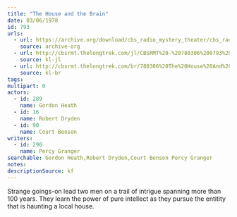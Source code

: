 ```yaml
---
title: "The House and the Brain"
date: 03/06/1978
id: 793
urls: 
  - url: https://archive.org/download/cbs_radio_mystery_theater/cbs_radio_mystery_theater-0751-0800.zip/cbs_radio_mystery_theater-0751-0800%2Fcbsrmt_0793_the_house_and_the_brain.mp3
    source: archive-org
  - url: http://cbsrmt.thelongtrek.com/jl/CBSRMT%20-%20780306%200793%20The%20House%20And%20The%20Brain_jl.mp3
    source: kl-jl
  - url: http://cbsrmt.thelongtrek.com/br/780306%20The%20House%20And%20The%20Brain%20-%20WBBM.mp3
    source: kl-br
tags: 
multipart: 0
actors:  
  - id: 289
    name: Gordon Heath  
  - id: 16
    name: Robert Dryden  
  - id: 90
    name: Court Benson
writers:  
  - id: 290
    name: Percy Granger
searchable: Gordon Heath,Robert Dryden,Court Benson Percy Granger
notes: 
descriptionSource: kf
---
```

Strange goings-on lead two men on a trail of intrigue spanning more than 100 years. They learn the power of pure intellect as they pursue the entitity that is haunting a local house.